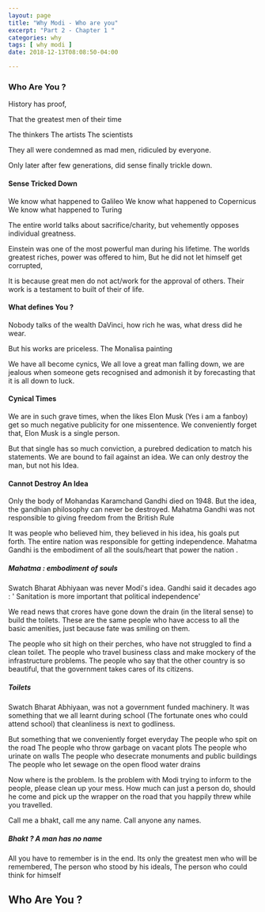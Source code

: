 ```yaml
---
layout: page
title: "Why Modi - Who are you"
excerpt: "Part 2 - Chapter 1 "
categories: why
tags: [ why modi ]
date: 2018-12-13T08:08:50-04:00

---
```


### Who Are You ?


History has proof,

That the greatest men of their time

  The thinkers
  The artists
  The scientists

They all were condemned as mad men, ridiculed by everyone.

Only later after few generations, did sense finally trickle down.


#### Sense Tricked Down

We know what happened to Galileo
We know what happened to Copernicus
We know what happened to Turing

The entire world talks about sacrifice/charity, but vehemently opposes individual greatness.

Einstein was one of the most powerful man during his lifetime.
The worlds greatest riches, power was offered to him,
But he did not let himself get corrupted,

It is because great men do not act/work for the approval of others. Their work is a testament to built of their of life.

#### What defines You ?


Nobody talks of the wealth DaVinci, how rich he was, what dress did he wear.

But his works are priceless. The Monalisa painting

We have all become cynics, We all love a great man falling down, we are jealous when someone gets recognised and admonish it by forecasting that it is all down to luck.

#### Cynical Times

We are in such grave times, when the likes Elon Musk (Yes i am a fanboy) get so much negative publicity for one missentence.
We conveniently forget that, Elon Musk is a single person.

But that single has so much conviction, a purebred dedication to match his statements. We are bound to fail against an idea. We can only destroy the man, but not his Idea.

#### Cannot Destroy An Idea

Only the body of Mohandas Karamchand Gandhi died on 1948. But the idea, the gandhian philosophy can never be destroyed.
Mahatma Gandhi was not responsible to giving freedom from the British Rule

It was people who believed him, they believed in his idea, his goals put forth. The entire nation was responsible for getting independence. Mahatma Gandhi is the embodiment of all the souls/heart that power the nation .

##### Mahatma : embodiment of souls

Swatch Bharat Abhiyaan was never Modi's idea. Gandhi said it decades ago : ' Sanitation is more important that political independence'

We read news that crores have gone down the drain (in the literal sense) to build the toilets. These are the same people who have access to all the basic amenities, just because fate was smiling on them.

The people who sit high on their perches, who have not struggled to find a clean toilet. The people who travel business class and make mockery of the infrastructure problems.
The people who say that the other country is so beautiful, that the government takes cares of its citizens.

##### Toilets

Swatch Bharat Abhiyaan, was not a government funded machinery. It was something that we all learnt during school (The fortunate ones who could attend school) that cleanliness is next to godliness.

But something that we conveniently forget everyday
The people who spit on the road
The people who throw garbage on vacant plots
The people who urinate on walls
The people who desecrate monuments and public buildings
The people who let sewage on the open flood water drains

Now where is the problem. Is the problem with Modi trying to inform to the people, please clean up your mess. How much can just a person do, should he come and pick up the wrapper on the road that you happily threw while you travelled.

Call me a bhakt, call me any name. Call anyone any names.

##### Bhakt ? A man has no name

All you have to remember is in the end. Its only the greatest men who will be remembered,
The person who stood by his ideals,
The person who could think for himself



## Who Are You ?
